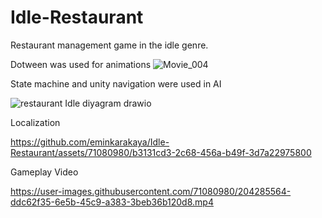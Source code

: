# Idle-Restaurant
Restaurant management game in the idle genre.

Dotween was used for animations
![Movie_004](https://github.com/eminkarakaya/Idle-Restaurant/assets/71080980/204748da-5e83-4e11-ba0f-c7953e248965)


State machine and unity navigation were used in AI

![restaurant Idle diyagram drawio](https://github.com/eminkarakaya/Idle-Restaurant/assets/71080980/161b05f4-0883-47c2-b9f3-21c0760254b0)



Localization

https://github.com/eminkarakaya/Idle-Restaurant/assets/71080980/b3131cd3-2c68-456a-b49f-3d7a22975800





Gameplay Video

https://user-images.githubusercontent.com/71080980/204285564-ddc62f35-6e5b-45c9-a383-3beb36b120d8.mp4
